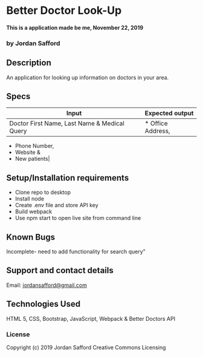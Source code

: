 # Better Doctor Look-Up

#### This is a application made be me, November 22, 2019

### by Jordan Safford

## Description 

An application for looking up information on doctors in your area.

## Specs

| Input | Expected output |
| ------ | ------ |
| Doctor First Name, Last Name & Medical Query| * Office Address, 
* Phone Number, 
* Website &
* New patients|





## Setup/Installation requirements

* Clone repo to desktop
* Install node
* Create .env file and store API key
* Build webpack
* Use npm start to open live site from command line

## Known Bugs

Incomplete- need to add functionality for search query"

## Support and contact details

Email: jordansafford@gmail.com

## Technologies Used

HTML 5, CSS, Bootstrap, JavaScript, Webpack & Better Doctors API

### License


Copyright (c) 2019 Jordan Safford Creative Commons Licensing
